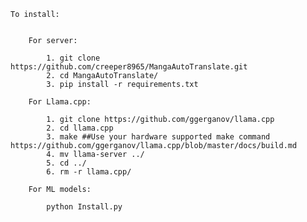     To install:


        For server:

            1. git clone https://github.com/creeper8965/MangaAutoTranslate.git
            2. cd MangaAutoTranslate/
            3. pip install -r requirements.txt

        For Llama.cpp:
            
            1. git clone https://github.com/ggerganov/llama.cpp
            2. cd llama.cpp
            3. make ##Use your hardware supported make command https://github.com/ggerganov/llama.cpp/blob/master/docs/build.md
            4. mv llama-server ../
            5. cd ../
            6. rm -r llama.cpp/

        For ML models:
        
            python Install.py

